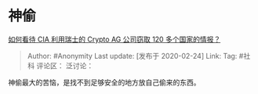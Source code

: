 # 神偷
[如何看待 CIA 利用瑞士的 Crypto AG 公司窃取 120 多个国家的情报？](https://www.zhihu.com/question/371511579/answer/1034679298)

> Author: #Anonymity
> Last update: [发布于 2020-02-24]
> Link:
> Tag: #社科
> 评论区：
> 泛讨论：

神偷最大的苦恼，是找不到足够安全的地方放自己偷来的东西。
